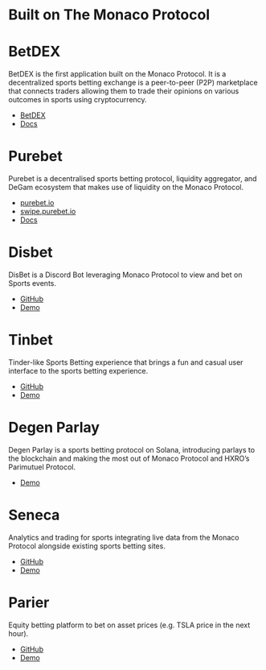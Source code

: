 # Built on The Monaco Protocol

# BetDEX

BetDEX is the first application built on the Monaco Protocol. It is a decentralized sports betting exchange is a peer-to-peer (P2P) marketplace that connects traders allowing them to trade their opinions on various outcomes in sports using cryptocurrency.

- [BetDEX](https://www.betdex.com/)
- [Docs](https://betdex.gitbook.io/betdex-exchange/overview/welcome-to-the-betdex-exchange)

# Purebet

Purebet is a decentralised sports betting protocol, liquidity aggregator, and DeGam ecosystem that makes use of liquidity on the Monaco Protocol.

- [purebet.io](https://www.purebet.io/)
- [swipe.purebet.io](https://swipe.purebet.io/)
- [Docs](https://purebetprotocol.gitbook.io/purebet/about-purebet/why-purebet)

# Disbet

DisBet is a Discord Bot leveraging Monaco Protocol to view and bet on Sports events.

- [GitHub](https://github.com/GitBolt/disbet)
- [Demo](https://youtu.be/whEOXSkM_vI)

# Tinbet

Tinder-like Sports Betting experience that brings a fun and casual user interface to the sports betting experience.

- [GitHub](https://github.com/gmiDAO/tinbet)
- [Demo](https://www.loom.com/share/9c002a13c821479a8ed07bf5aa93d557)

# Degen Parlay

Degen Parlay is a sports betting protocol on Solana, introducing parlays to the blockchain and making the most out of Monaco Protocol and HXRO’s Parimutuel Protocol. 

- [Demo](https://www.youtube.com/watch?v=o3VtWbfU6Ts)

# Seneca

Analytics and trading for sports integrating live data from the Monaco Protocol alongside existing sports betting sites.


- [GitHub](https://github.com/seneca-exchange/dashboards)
- [Demo](http://fiftykelly.azurewebsites.net/exchange-dashboard/)

# Parier

Equity betting platform to bet on asset prices (e.g. TSLA price in the next hour). 

- [GitHub](https://github.com/GGCapital/Parier)
- [Demo](https://www.youtube.com/watch?v=Ll0Zd5Q6gNo)
  